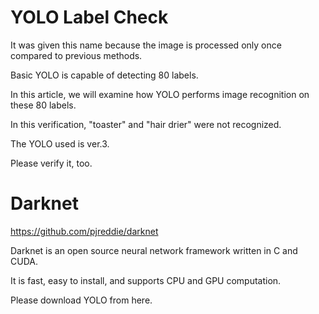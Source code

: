 # YOLO Label Check

It was given this name because the image is processed only once compared to previous methods.

Basic YOLO is capable of detecting 80 labels.

In this article, we will examine how YOLO performs image recognition on these 80 labels.

In this verification, "toaster" and "hair drier" were not recognized.

The YOLO used is ver.3.

Please verify it, too.


# Darknet

https://github.com/pjreddie/darknet

Darknet is an open source neural network framework written in C and CUDA. 

It is fast, easy to install, and supports CPU and GPU computation.

Please download YOLO from here.
